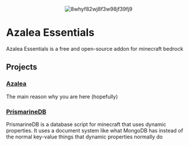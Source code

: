 <div align="center">
  
  ![8whyf82wj8f3w98jf39fj9](https://github.com/Azalea-Essentials/.github/assets/122332042/c3dd7d9e-9299-4e81-a5c3-411d30142b26)

</div>  

# Azalea Essentials

Azalea Essentials is a free and open-source addon for minecraft bedrock

## Projects

### [Azalea](https://github.com/Azalea-Essentials/Azalea)

The main reason why you are here (hopefully)

### [PrismarineDB](https://github.com/Azalea-Essentials/PrismarineDB)

PrismarineDB is a database script for minecraft that uses dynamic properties. It uses a document system like what MongoDB has instead of the normal key-value things that dynamic properties normally do
